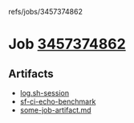 refs/jobs/3457374862

# Job [3457374862](https://github.com/rokmoln/support-firecloud/runs/3457374862?check_suite_focus=true)

## Artifacts

* [log.sh-session](log.sh-session)
* [sf-ci-echo-benchmark](sf-ci-echo-benchmark)
* [some-job-artifact.md](some-job-artifact.md)

